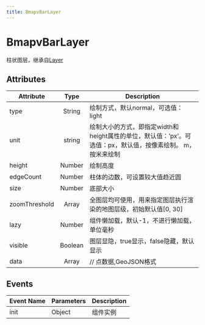 ```yaml
---
title: BmapvBarLayer
---
```

# BmapvBarLayer
柱状图层，继承自[Layer](https://mapv.baidu.com/gl/docs/Layer.html)

## Attributes

Attribute | Type | Description
---|:---:|---
type | String | 绘制方式，默认normal，可选值： light
unit | string | 绘制大小的方式，即指定width和height属性的单位，默认值：’px’。可选值：px，默认值，按像素绘制。 m，按米来绘制
height | Number | 绘制高度
edgeCount | Number | 柱体的边数，可设置较大值趋近圆
size | Number | 底部大小
zoomThreshold | Array | 全图层均可使用，用来指定图层执行渲染的地图层级，初始默认值[0, 30]
lazy | Number | 组件懒加载，默认-1，不进行懒加载，单位毫秒
visible | Boolean | 图层显隐，true显示，false隐藏，默认显示
data | Array  | // 点数据,GeoJSON格式

## Events

Event Name | Parameters | Description
---|---|---|
init | Object | 组件实例
